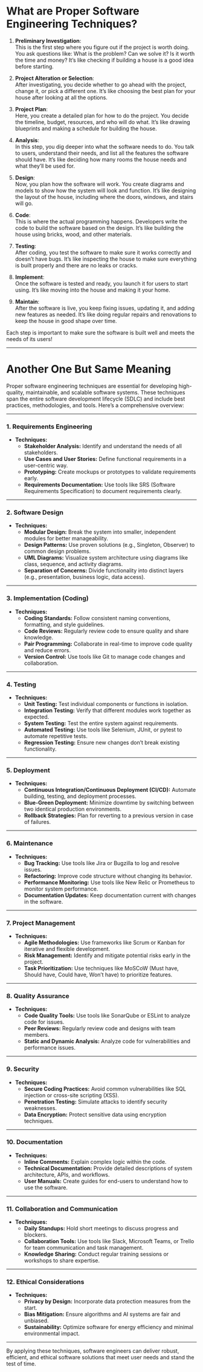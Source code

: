 # What are Proper Software Engineering Techniques?

1. **Preliminary Investigation**:  
   This is the first step where you figure out if the project is worth doing. You ask questions like: What is the problem? Can we solve it? Is it worth the time and money? It’s like checking if building a house is a good idea before starting.

2. **Project Alteration or Selection**:  
   After investigating, you decide whether to go ahead with the project, change it, or pick a different one. It’s like choosing the best plan for your house after looking at all the options.

3. **Project Plan**:  
   Here, you create a detailed plan for how to do the project. You decide the timeline, budget, resources, and who will do what. It’s like drawing blueprints and making a schedule for building the house.

4. **Analysis**:  
   In this step, you dig deeper into what the software needs to do. You talk to users, understand their needs, and list all the features the software should have. It’s like deciding how many rooms the house needs and what they’ll be used for.

5. **Design**:  
   Now, you plan how the software will work. You create diagrams and models to show how the system will look and function. It’s like designing the layout of the house, including where the doors, windows, and stairs will go.

6. **Code**:  
   This is where the actual programming happens. Developers write the code to build the software based on the design. It’s like building the house using bricks, wood, and other materials.

7. **Testing**:  
   After coding, you test the software to make sure it works correctly and doesn’t have bugs. It’s like inspecting the house to make sure everything is built properly and there are no leaks or cracks.

8. **Implement**:  
   Once the software is tested and ready, you launch it for users to start using. It’s like moving into the house and making it your home.

9. **Maintain**:  
   After the software is live, you keep fixing issues, updating it, and adding new features as needed. It’s like doing regular repairs and renovations to keep the house in good shape over time.

Each step is important to make sure the software is built well and meets the needs of its users!

---
# Another One But Same Meaning

Proper software engineering techniques are essential for developing high-quality, maintainable, and scalable software systems. These techniques span the entire software development lifecycle (SDLC) and include best practices, methodologies, and tools. Here’s a comprehensive overview:

---

### **1. Requirements Engineering**
- **Techniques:**
  - **Stakeholder Analysis:** Identify and understand the needs of all stakeholders.
  - **Use Cases and User Stories:** Define functional requirements in a user-centric way.
  - **Prototyping:** Create mockups or prototypes to validate requirements early.
  - **Requirements Documentation:** Use tools like SRS (Software Requirements Specification) to document requirements clearly.

---

### **2. Software Design**
- **Techniques:**
  - **Modular Design:** Break the system into smaller, independent modules for better manageability.
  - **Design Patterns:** Use proven solutions (e.g., Singleton, Observer) to common design problems.
  - **UML Diagrams:** Visualize system architecture using diagrams like class, sequence, and activity diagrams.
  - **Separation of Concerns:** Divide functionality into distinct layers (e.g., presentation, business logic, data access).

---

### **3. Implementation (Coding)**
- **Techniques:**
  - **Coding Standards:** Follow consistent naming conventions, formatting, and style guidelines.
  - **Code Reviews:** Regularly review code to ensure quality and share knowledge.
  - **Pair Programming:** Collaborate in real-time to improve code quality and reduce errors.
  - **Version Control:** Use tools like Git to manage code changes and collaboration.

---

### **4. Testing**
- **Techniques:**
  - **Unit Testing:** Test individual components or functions in isolation.
  - **Integration Testing:** Verify that different modules work together as expected.
  - **System Testing:** Test the entire system against requirements.
  - **Automated Testing:** Use tools like Selenium, JUnit, or pytest to automate repetitive tests.
  - **Regression Testing:** Ensure new changes don’t break existing functionality.

---

### **5. Deployment**
- **Techniques:**
  - **Continuous Integration/Continuous Deployment (CI/CD):** Automate building, testing, and deployment processes.
  - **Blue-Green Deployment:** Minimize downtime by switching between two identical production environments.
  - **Rollback Strategies:** Plan for reverting to a previous version in case of failures.

---

### **6. Maintenance**
- **Techniques:**
  - **Bug Tracking:** Use tools like Jira or Bugzilla to log and resolve issues.
  - **Refactoring:** Improve code structure without changing its behavior.
  - **Performance Monitoring:** Use tools like New Relic or Prometheus to monitor system performance.
  - **Documentation Updates:** Keep documentation current with changes in the software.

---

### **7. Project Management**
- **Techniques:**
  - **Agile Methodologies:** Use frameworks like Scrum or Kanban for iterative and flexible development.
  - **Risk Management:** Identify and mitigate potential risks early in the project.
  - **Task Prioritization:** Use techniques like MoSCoW (Must have, Should have, Could have, Won’t have) to prioritize features.

---

### **8. Quality Assurance**
- **Techniques:**
  - **Code Quality Tools:** Use tools like SonarQube or ESLint to analyze code for issues.
  - **Peer Reviews:** Regularly review code and designs with team members.
  - **Static and Dynamic Analysis:** Analyze code for vulnerabilities and performance issues.

---

### **9. Security**
- **Techniques:**
  - **Secure Coding Practices:** Avoid common vulnerabilities like SQL injection or cross-site scripting (XSS).
  - **Penetration Testing:** Simulate attacks to identify security weaknesses.
  - **Data Encryption:** Protect sensitive data using encryption techniques.

---

### **10. Documentation**
- **Techniques:**
  - **Inline Comments:** Explain complex logic within the code.
  - **Technical Documentation:** Provide detailed descriptions of system architecture, APIs, and workflows.
  - **User Manuals:** Create guides for end-users to understand how to use the software.

---

### **11. Collaboration and Communication**
- **Techniques:**
  - **Daily Standups:** Hold short meetings to discuss progress and blockers.
  - **Collaboration Tools:** Use tools like Slack, Microsoft Teams, or Trello for team communication and task management.
  - **Knowledge Sharing:** Conduct regular training sessions or workshops to share expertise.

---

### **12. Ethical Considerations**
- **Techniques:**
  - **Privacy by Design:** Incorporate data protection measures from the start.
  - **Bias Mitigation:** Ensure algorithms and AI systems are fair and unbiased.
  - **Sustainability:** Optimize software for energy efficiency and minimal environmental impact.

---

By applying these techniques, software engineers can deliver robust, efficient, and ethical software solutions that meet user needs and stand the test of time.
